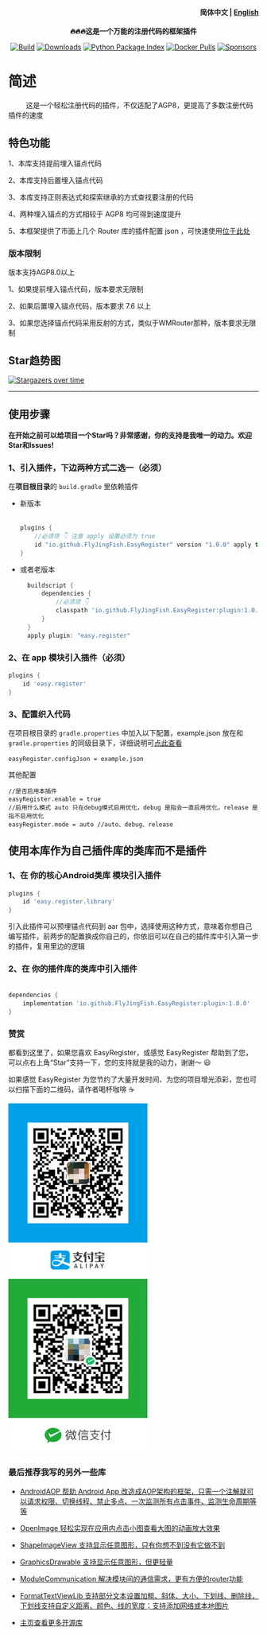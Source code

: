 <h4 align="right">
  <strong>简体中文</strong> | <a href="https://github.com/FlyJingFish/EasyRegister/blob/master/README_EN.md">English</a>
</h4>

<p align="center">
  <strong>
    🔥🔥🔥这是一个万能的注册代码的框架插件
  </strong>
</p>

<p align="center">
  <a href="https://central.sonatype.com/search?q=io.github.flyjingfish.EasyRegister"><img
    src="https://img.shields.io/maven-central/v/io.github.flyjingfish.EasyRegister/plugin/"
    alt="Build"
  /></a>
  <a href="https://github.com/FlyJingFish/EasyRegister/stargazers"><img
    src="https://img.shields.io/github/stars/FlyJingFish/EasyRegister.svg"
    alt="Downloads"
  /></a>
  <a href="https://github.com/FlyJingFish/EasyRegister/network/members"><img
    src="https://img.shields.io/github/forks/FlyJingFish/EasyRegister.svg"
    alt="Python Package Index"
  /></a>
  <a href="https://github.com/FlyJingFish/EasyRegister/issues"><img
    src="https://img.shields.io/github/issues/FlyJingFish/EasyRegister.svg"
    alt="Docker Pulls"
  /></a>
  <a href="https://github.com/FlyJingFish/EasyRegister/blob/master/LICENSE"><img
    src="https://img.shields.io/github/license/FlyJingFish/EasyRegister.svg"
    alt="Sponsors"
  /></a>
</p>



# 简述

&nbsp;&nbsp;&nbsp;&nbsp;&nbsp;&nbsp;&nbsp;&nbsp; 这是一个轻松注册代码的插件，不仅适配了AGP8，更提高了多数注册代码插件的速度

## 特色功能

1、本库支持提前埋入锚点代码

2、本库支持后置埋入锚点代码

3、本库支持正则表达式和探索继承的方式查找要注册的代码

4、两种埋入锚点的方式相较于 AGP8 均可得到速度提升

5、本框架提供了市面上几个 Router 库的插件配置 json ，可快速使用[位于此处](https://github.com/FlyJingFish/EasyRegister/tree/master/routerJson)

### 版本限制

版本支持AGP8.0以上

1、如果提前埋入锚点代码，版本要求无限制

2、如果后置埋入锚点代码，版本要求 7.6 以上

3、如果您选择锚点代码采用反射的方式，类似于WMRouter那种，版本要求无限制

## Star趋势图

[![Stargazers over time](https://starchart.cc/FlyJingFish/EasyRegister.svg?variant=adaptive)](https://starchart.cc/FlyJingFish/EasyRegister)

---

## 使用步骤

**在开始之前可以给项目一个Star吗？非常感谢，你的支持是我唯一的动力。欢迎Star和Issues!**


### 1、引入插件，下边两种方式二选一（必须）


在<strong>项目根目录</strong>的 <code>build.gradle</code> 里依赖插件

- 新版本

  ```gradle
  
  plugins {
      //必须项 👇 注意 apply 设置必须为 true 
      id "io.github.FlyJingFish.EasyRegister" version "1.0.0" apply true
  }
  ```
  
- 或者老版本

  ```gradle
    buildscript {
        dependencies {
            //必须项 👇
            classpath 'io.github.FlyJingFish.EasyRegister:plugin:1.0.0'
        }
    }
    apply plugin: "easy.register"
    ```

### 2、在 app 模块引入插件（必须）

```gradle
plugins {
    id 'easy.register'
}

```

### 3、配置织入代码

在项目根目录的 `gradle.properties` 中加入以下配置，example.json 放在和 `gradle.properties` 的同级目录下，详细说明可[点此查看](https://github.com/FlyJingFish/EasyRegister/blob/master/example.json)

```properties
easyRegister.configJson = example.json
```

其他配置

```properties
//是否启用本插件
easyRegister.enable = true
//启用什么模式 auto 只在debug模式启用优化，debug 是指会一直启用优化，release 是指不启用优化
easyRegister.mode = auto //auto、debug、release
```



## 使用本库作为自己插件库的类库而不是插件 

### 1、在 你的核心Android类库 模块引入插件


```gradle
plugins {
    id 'easy.register.library'
}

```

引入此插件可以预埋锚点代码到 aar 包中，选择使用这种方式，意味着你想自己编写插件，前两步的配置换成你自己的，你依旧可以在自己的插件库中引入第一步的插件，复用里边的逻辑

### 2、在 你的插件库的类库中引入插件


```gradle

dependencies {
    implementation 'io.github.FlyJingFish.EasyRegister:plugin:1.0.0'
}
```

### 赞赏

都看到这里了，如果您喜欢 EasyRegister，或感觉 EasyRegister 帮助到了您，可以点右上角“Star”支持一下，您的支持就是我的动力，谢谢～ 😃

如果感觉 EasyRegister 为您节约了大量开发时间、为您的项目增光添彩，您也可以扫描下面的二维码，请作者喝杯咖啡 ☕


<div>
<img src="https://github.com/FlyJingFish/EasyRegister/blob/master/screenshot/IMG_4075.PNG" width="280" height="350">
<img src="https://github.com/FlyJingFish/EasyRegister/blob/master/screenshot/IMG_4076.JPG" width="280" height="350">
</div>


### 最后推荐我写的另外一些库

- [AndroidAOP 帮助 Android App 改造成AOP架构的框架，只需一个注解就可以请求权限、切换线程、禁止多点、一次监测所有点击事件、监测生命周期等等](https://github.com/FlyJingFish/AndroidAOP)

- [OpenImage 轻松实现在应用内点击小图查看大图的动画放大效果](https://github.com/FlyJingFish/OpenImage)

- [ShapeImageView 支持显示任意图形，只有你想不到没有它做不到](https://github.com/FlyJingFish/ShapeImageView)

- [GraphicsDrawable 支持显示任意图形，但更轻量](https://github.com/FlyJingFish/GraphicsDrawable)

- [ModuleCommunication 解决模块间的通信需求，更有方便的router功能](https://github.com/FlyJingFish/ModuleCommunication)

- [FormatTextViewLib 支持部分文本设置加粗、斜体、大小、下划线、删除线，下划线支持自定义距离、颜色、线的宽度；支持添加网络或本地图片](https://github.com/FlyJingFish/FormatTextViewLib)

- [主页查看更多开源库](https://github.com/FlyJingFish)

